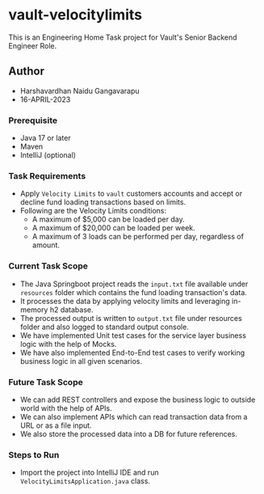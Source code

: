 # vault-velocitylimits
This is an Engineering Home Task project for Vault's Senior Backend Engineer Role.

## Author
* Harshavardhan Naidu Gangavarapu
* 16-APRIL-2023

### Prerequisite
* Java 17 or later
* Maven
* IntelliJ (optional)

### Task Requirements
* Apply `Velocity Limits` to `vault` customers accounts and accept or decline fund loading transactions based on limits.
* Following are the Velocity Limits conditions:
   * A maximum of $5,000 can be loaded per day.
   * A maximum of $20,000 can be loaded per week.
   * A maximum of 3 loads can be performed per day, regardless of amount.

### Current Task Scope
* The Java Springboot project reads the `input.txt` file available under `resources` folder which contains the fund loading transaction's data.
* It processes the data by applying velocity limits and leveraging in-memory h2 database.
* The processed output is written to `output.txt` file under resources folder and also logged to standard output console.
* We have implemented Unit test cases for the service layer business logic with the help of Mocks.
* We have also implemented  End-to-End test cases to verify working business logic in all given scenarios.

### Future Task Scope
* We can add REST controllers and expose the business logic to outside world with the help of APIs.
* We can also implement APIs which can read transaction data from a URL or as a file input.
* We also store the processed data into a DB for future references.

### Steps to Run
* Import the project into IntelliJ IDE and run `VelocityLimitsApplication.java` class.